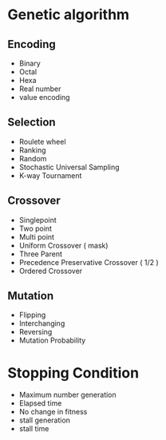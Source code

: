 # Genetic algorithm

## Encoding
- Binary
- Octal
- Hexa
- Real number
- value encoding

## Selection
- Roulete wheel
- Ranking
- Random
- Stochastic Universal Sampling
- K-way Tournament

## Crossover
- Singlepoint
- Two point
- Multi point
- Uniform Crossover ( mask)
- Three Parent
- Precedence Preservative Crossover ( 1/2 )
- Ordered Crossover

## Mutation
- Flipping
- Interchanging
- Reversing
- Mutation Probability


# Stopping Condition
- Maximum number generation
- Elapsed time
- No change in fitness
- stall generation
- stall time
